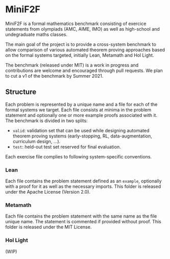 # MiniF2F

MiniF2F is a formal mathematics benchmark consisting of exercice statements from olympiads (AMC, AIME, IMO) as well as high-school and undegraduate maths classes.

The main goal of the project is to provide a cross-system benchmark to allow comparison of various automated theorem proving approaches based on the formal systems targeted, initially Lean, Metamath and Hol Light.

The benchmark (released under MIT) is a work in progress and contributions are welcome and encouraged through pull requests. We plan to cut a v1 of the benchmark by Summer 2021.

## Structure

Each problem is represented by a unique name and a file for each of the formal systems we target. Each file consists at minima in the problem statement and optionally one or more example proofs associated with it. The benchmark is divided in two splits:

- `valid`: validation set that can be used while designing automated theorem proving systems (early-stopping, RL, data-augmentation, curriculum design, ...).
- `test`: held-out test set reserved for final evaluation.

Each exercise file complies to following system-specific conventions.

### Lean

Each file contains the problem statement defined as an `example`, optionally with a proof for it as well as the necessary imports. This folder is released under the Apache License (Version 2.0).

### Metamath

Each file contains the problem statement with the same name as the file unique name. The statement is commented if provided without proof. This folder is released under the MIT License.

### Hol Light

(WIP)
